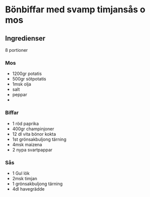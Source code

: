 # Bönbiffar med svamp timjansås o mos	

## Ingredienser
8 portioner

### Mos
- 1200gr potatis
- 500gr sötpotatis
- 1msk olja
- salt
- peppar
- 
### Biffar
- 1 röd paprika
- 400gr champinjoner
- 12 dl vita bönor kokta
- 1st grönsakbuljong tärning
- 4msk maizena
- 2 nypa svartpappar
 
### Sås
- 1 Gul lök
- 2msk timjan
- 1 grönsakbuljong tärning
- 4dl havegrädde
